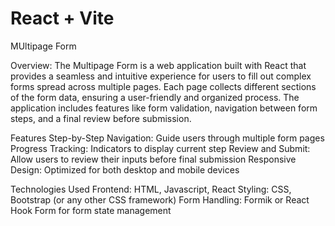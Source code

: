 # React + Vite

MUltipage Form

Overview:
The Multipage Form is a web application built with React that provides a seamless and intuitive experience for users to fill out complex forms spread across multiple pages. Each page collects different sections of the form data, ensuring a user-friendly and organized process. The application includes features like form validation, navigation between form steps, and a final review before submission.

Features
Step-by-Step Navigation: Guide users through multiple form pages
Progress Tracking: Indicators to display current step
Review and Submit: Allow users to review their inputs before final submission
Responsive Design: Optimized for both desktop and mobile devices

Technologies Used
Frontend: HTML, Javascript, React
Styling: CSS, Bootstrap (or any other CSS framework)
Form Handling: Formik or React Hook Form for form state management
